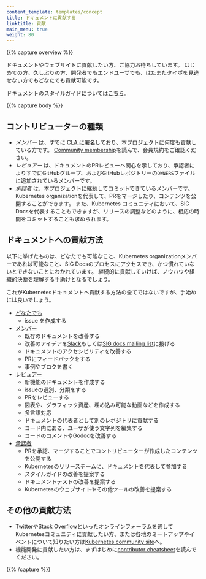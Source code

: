 ```yaml
---
content_template: templates/concept
title: ドキュメントに貢献する
linktitle: 貢献
main_menu: true
weight: 80
---
```


{{% capture overview %}}

ドキュメントやウェブサイトに貢献したい方、ご協力お待ちしています。
はじめての方、久しぶりの方、開発者でもエンドユーザでも、はたまたタイポを見逃せない方でもどなたでも貢献可能です。

ドキュメントのスタイルガイドについては[こちら](/docs/contribute/style/style-guide/)。

{{% capture body %}}

## コントリビューターの種類

- _メンバー_ は、すでに [CLA に署名](/docs/contribute/start#sign-the-cla)しており、本プロジェクトに何度も貢献している方です。
  [Community membership](https://github.com/kubernetes/community/blob/master/community-membership.md)を読んで、会員規約をご確認ください。
- _レビュアー_ は、ドキュメントのPRレビューへ関心を示しており、承認者によりすでにGitHubグループ、およびGitHubレポジトリーの`OWNERS`ファイルに追加されているメンバーです。
- _承認者_ は、本プロジェクトに継続してコミットできているメンバーです。Kubernetes organizationを代表して、PRをマージしたり、コンテンツを公開することができます。
  また、Kubernetes コミュニティにおいて、SIG Docsを代表することもできますが、リリースの調整などのように、相応の時間をコミットすることも求められます。

## ドキュメントへの貢献方法

以下に挙げたものは、どなたでも可能なこと、Kubernetes organizationメンバーであれば可能なこと、SIG Docsのプロセスにアクセスでき、かつ慣れていないとできないことにわかれています。
継続的に貢献していけば、ノウハウや組織的決断を理解する手助けとなるでしょう。

これがKubernetesドキュメントへ貢献する方法の全てではないですが、手始めには良いでしょう。

- [どなたでも](/docs/contribute/start/)
  - issue を作成する
- [メンバー](/docs/contribute/start/)
  - 既存のドキュメントを改善する
  - 改善のアイデアを[Slack](http://slack.k8s.io/)もしくは[SIG docs mailing list](https://groups.google.com/forum/#!forum/kubernetes-sig-docs)に投げる
  - ドキュメントのアクセシビリティを改善する
  - PRにフィードバックをする
  - 事例やブロクを書く
- [レビュアー](/docs/contribute/intermediate/)
  - 新機能のドキュメントを作成する
  - issueの選別、分類をする
  - PRをレビューする
  - 図表や、グラフィック資産、埋め込み可能な動画などを作成する
  - 多言語対応
  - ドキュメントの代表者として別のレポジトリに貢献する
  - コード内にある、ユーザが使う文字列を編集する
  - コードのコメントやGodocを改善する
- [承認者](/docs/contribute/advanced/)
  - PRを承認、マージすることでコントリビューターが作成したコンテンツを公開する
  - Kubernetesのリリースチームに、ドキュメントを代表して参加する
  - スタイルガイドの改善を提案する
  - ドキュメントテストの改善を提案する
  - Kubernetesのウェブサイトやその他ツールの改善を提案する


## その他の貢献方法

- TwitterやStack Overflowといったオンラインフォーラムを通してKubernetesコミュニティに貢献したい方、または各地のミートアップやイベントについて知りたい方は[Kubernetes community site](/community/)へ。
- 機能開発に貢献したい方は、まずはじめに[contributor cheatsheet](https://github.com/kubernetes/community/tree/master/contributors/guide/contributor-cheatsheet)を読んでください。

{{% /capture %}}
